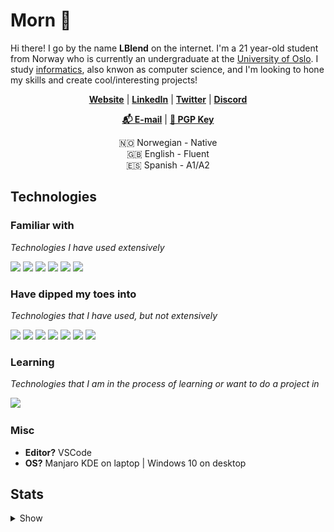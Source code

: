 # Morn 👋

Hi there! I go by the name **LBlend** on the internet. I'm a 21 year-old student from Norway who is currently an undergraduate at the [University of Oslo](https://www.uio.no/english/). I study [informatics](https://en.wikipedia.org/wiki/Informatics#:~:text=Accordingly%2C%20universities%20in%20continental%20Europe%20usually%20translate%20%22informatics%22%20as%20computer%20science%2C%20or%20sometimes%20information%20and%20computer%20science%2C%20although%20technical%20universities%20may%20translate%20it%20as%20computer%20science%20%26%20engineering.), also knwon as computer science, and I'm looking to hone my skills and create cool/interesting projects!

<p align="center">
  <strong><a href="https://lblend.moe">Website</a></strong> |
  <strong><a href="https://www.linkedin.com/in/leander-west-furumo/">LinkedIn</a></strong> |
  <strong><a href="https://twitter.com/LeanderFurumo">Twitter</a></strong> |
  <strong><a href="https://discord.com/users/170506717140877312">Discord</a></strong> 
</p>

<p align="center">
  <strong><a href="mailto:lblend@protonmail.com">📬 E-mail</a></strong> |
  <strong><a href="https://gist.github.com/LBlend/01074be02600b957f5e4e3b4389b27d9">🔑 PGP Key</a></strong>
</p>

<p align="center">
  🇳🇴 Norwegian - Native
  <br>
  🇬🇧 English - Fluent
  <br>
  🇪🇸 Spanish - A1/A2
</p>


## Technologies

### Familiar with

*Technologies I have used extensively*

<a href="https://www.python.org/"><img src="https://img.shields.io/badge/python%20-%2314354C.svg?&style=for-the-badge&logo=python&logoColor=white"/></a>
<a href="https://www.java.com/en/"><img src="https://img.shields.io/badge/java-%23ED8B00.svg?&style=for-the-badge&logo=java&logoColor=white"/></a>
<a href="https://en.wikipedia.org/wiki/HTML5"><img src="https://img.shields.io/badge/html5%20-%23E34F26.svg?&style=for-the-badge&logo=html5&logoColor=white"/></a>
<a href="https://en.wikipedia.org/wiki/Cascading_Style_Sheets"><img src="https://img.shields.io/badge/css3%20-%231572B6.svg?&style=for-the-badge&logo=css3&logoColor=white"/></a>
<a href="https://git-scm.com/"><img src="https://img.shields.io/badge/git%20-%23F05033.svg?&style=for-the-badge&logo=git&logoColor=white"/></a>
<a href="https://en.wikipedia.org/wiki/Linux"><img src="https://img.shields.io/badge/Linux-FCC624?style=for-the-badge&logo=linux&logoColor=black"/></a>


### Have dipped my toes into

*Technologies that I have used, but not extensively*

<a href="https://en.wikipedia.org/wiki/JavaScript"><img src="https://img.shields.io/badge/javascript%20-%23323330.svg?&style=for-the-badge&logo=javascript&logoColor=%23F7DF1E"/></a>
<a href="https://reactjs.org/"><img src="https://img.shields.io/badge/react-%2320232a.svg?style=for-the-badge&logo=react&logoColor=%2361DAFB"/></a>
<a href="https://www.docker.com/"><img src="https://img.shields.io/badge/docker%20-%230db7ed.svg?&style=for-the-badge&logo=docker&logoColor=white"/></a>
<a href="https://www.postgresql.org/"><img src="https://img.shields.io/badge/postgres-%23316192.svg?style=for-the-badge&logo=postgresql&logoColor=white"/></a>
<a href="https://www.mongodb.com/"><img src ="https://img.shields.io/badge/MongoDB-%234ea94b.svg?&style=for-the-badge&logo=mongodb&logoColor=white"/></a>
<a href="https://www.nginx.com/"><img src="https://img.shields.io/badge/nginx%20-%23009639.svg?&style=for-the-badge&logo=nginx&logoColor=white"/></a>
<a href="https://graphql.org/"><img src="https://img.shields.io/badge/-GraphQL-E10098?style=for-the-badge&logo=graphql"/></a>


### Learning

*Technologies that I am in the process of learning or want to do a project in*

<a href="https://www.rust-lang.org/"><img src="https://img.shields.io/badge/rust-%23000000.svg?style=for-the-badge&logo=rust&logoColor=white"/></a>



### Misc

* **Editor?** VSCode
* **OS?** Manjaro KDE on laptop | Windows 10 on desktop


## Stats

<details>
  
  <summary>Show</summary>

[![](https://raw.githubusercontent.com/LBlend/LBlend/master/profile-summary-card-output/nord_dark/0-profile-details.svg)](https://github.com/LBlend)[![](https://raw.githubusercontent.com/LBlend/LBlend/master/profile-summary-card-output/nord_dark/3-stats.svg)](https://github.com/LBlend)[![](https://raw.githubusercontent.com/LBlend/LBlend/master/profile-summary-card-output/nord_dark/1-repos-per-language.svg)](https://github.com/LBlend)[![](https://raw.githubusercontent.com/LBlend/LBlend/master/profile-summary-card-output/nord_dark/2-most-commit-language.svg)](https://github.com/LBlend)


<!--START_SECTION:waka-->
![Lines of code](https://img.shields.io/badge/From%20Hello%20World%20I%27ve%20Written-23.3%20million%20lines%20of%20code-blue)

**🐱 My Github Data** 

> 🏆 612 Contributions in the Year 2021
 > 
> 📦 172.9 kB Used in Github's Storage 
 > 
> 💼 Opted to Hire
 > 
> 📜 19 Public Repositories 
 > 
> 🔑 6 Private Repositories  
 > 
**I'm a Night 🦉** 

```text
🌞 Morning    12 commits     ░░░░░░░░░░░░░░░░░░░░░░░░░   1.51% 
🌆 Daytime    172 commits    █████░░░░░░░░░░░░░░░░░░░░   21.61% 
🌃 Evening    219 commits    ███████░░░░░░░░░░░░░░░░░░   27.51% 
🌙 Night      393 commits    ████████████░░░░░░░░░░░░░   49.37%

```
📅 **I'm Most Productive on Wednesday** 

```text
Monday       107 commits    ███░░░░░░░░░░░░░░░░░░░░░░   13.44% 
Tuesday      121 commits    ███░░░░░░░░░░░░░░░░░░░░░░   15.2% 
Wednesday    158 commits    █████░░░░░░░░░░░░░░░░░░░░   19.85% 
Thursday     127 commits    ████░░░░░░░░░░░░░░░░░░░░░   15.95% 
Friday       138 commits    ████░░░░░░░░░░░░░░░░░░░░░   17.34% 
Saturday     81 commits     ██░░░░░░░░░░░░░░░░░░░░░░░   10.18% 
Sunday       64 commits     ██░░░░░░░░░░░░░░░░░░░░░░░   8.04%

```


📊 **This Week I Spent My Time On** 

```text
💬 Programming Languages: 
Python                   3 hrs 44 mins       █████████████░░░░░░░░░░░░   54.62% 
TypeScript               1 hr 22 mins        █████░░░░░░░░░░░░░░░░░░░░   20.11% 
Rust                     1 hr 5 mins         ████░░░░░░░░░░░░░░░░░░░░░   15.96% 
Bash                     15 mins             █░░░░░░░░░░░░░░░░░░░░░░░░   3.79% 
Java                     13 mins             ░░░░░░░░░░░░░░░░░░░░░░░░░   3.36%

```


 Last Updated on 08/07/2021
<!--END_SECTION:waka-->
  
 </details>
